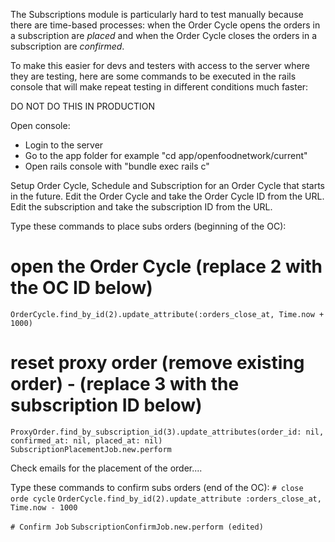 The Subscriptions module is particularly hard to test manually because there are time-based processes: when the Order Cycle opens the orders in a subscription are _placed_ and when the Order Cycle closes the orders in a subscription are _confirmed_.

To make this easier for devs and testers with access to the server where they are testing, here are some commands to be executed in the rails console that will make repeat testing in different conditions much faster:

DO NOT DO THIS IN PRODUCTION

Open console:
- Login to the server
- Go to the app folder for example "cd app/openfoodnetwork/current"
- Open rails console with "bundle exec rails c"

Setup Order Cycle, Schedule and Subscription for an Order Cycle that starts in the future.
Edit the Order Cycle and take the Order Cycle ID from the URL.
Edit the subscription and take the subscription ID from the URL.


Type these commands to place subs orders (beginning of the OC):
# open the Order Cycle (replace 2 with the OC ID below)
`OrderCycle.find_by_id(2).update_attribute(:orders_close_at, Time.now + 1000)`

# reset proxy order (remove existing order) - (replace 3 with the subscription ID below)
`ProxyOrder.find_by_subscription_id(3).update_attributes(order_id: nil, confirmed_at: nil, placed_at: nil)`
`SubscriptionPlacementJob.new.perform`

Check emails for the placement of the order....

Type these commands to confirm subs orders (end of the OC):
`# close orde cycle`
`OrderCycle.find_by_id(2).update_attribute :orders_close_at, Time.now - 1000`

`# Confirm Job`
`SubscriptionConfirmJob.new.perform (edited) `